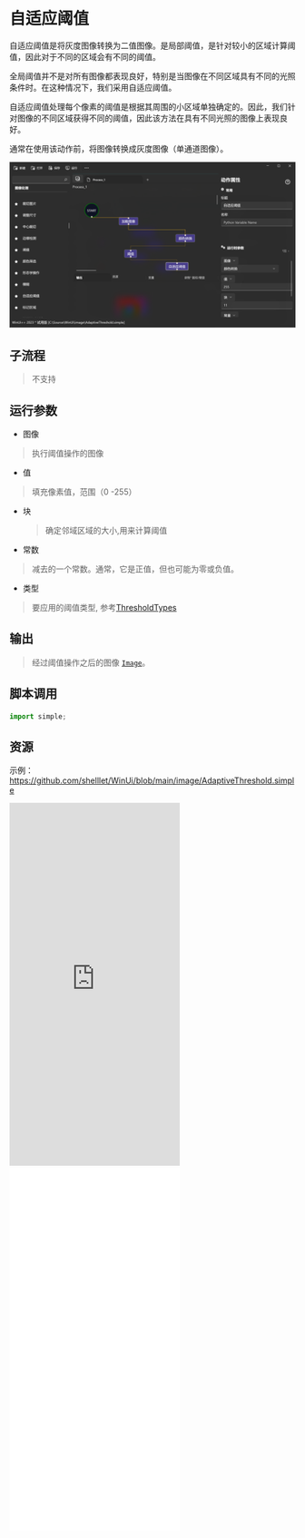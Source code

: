 # 自适应阈值
自适应阈值是将灰度图像转换为二值图像。是局部阈值，是针对较小的区域计算阈值，因此对于不同的区域会有不同的阈值。

全局阈值并不是对所有图像都表现良好，特别是当图像在不同区域具有不同的光照条件时。在这种情况下，我们采用自适应阈值。

自适应阈值处理每个像素的阈值是根据其周围的小区域单独确定的。因此，我们针对图像的不同区域获得不同的阈值，因此该方法在具有不同光照的图像上表现良好。

通常在使用该动作前，将图像转换成灰度图像（单通道图像）。

![AdaptiveThreshold](./images/09.png ':size=90%')

## 子流程
> 不支持


## 运行参数

* 图像
> 执行阈值操作的图像
* 值
> 填充像素值，范围（0 -255）
* 块
  > 确定邻域区域的大小,用来计算阈值
* 常数
> 减去的一个常数。通常，它是正值，但也可能为零或负值。
* 类型
> 要应用的阈值类型, 参考[ThresholdTypes](./enums/ThresholdTypes.md)

## 输出

> 经过阈值操作之后的图像 [`Image`](./types/Image.md)。



## 脚本调用

```python
import simple;

```

## 资源

示例：https://github.com/shelllet/WinUi/blob/main/image/AdaptiveThreshold.simple

<iframe type="text/html" height="640px" src="https://www.youtube.com/embed/8prkHX7ZU1I" frameborder="0"></iframe>

<iframe src="//player.bilibili.com/player.html?bvid=BV1ew411y7tY&page=1&autoplay=0" height='640px' scrolling="no" frameborder="no" framespacing="0" allowfullscreen="true"></iframe>